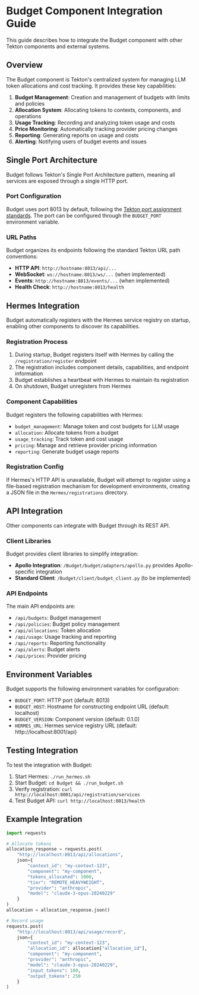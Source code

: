 # Budget Component Integration Guide

This guide describes how to integrate the Budget component with other Tekton components and external systems.

## Overview

The Budget component is Tekton's centralized system for managing LLM token allocations and cost tracking. It provides these key capabilities:

1. **Budget Management**: Creation and management of budgets with limits and policies
2. **Allocation System**: Allocating tokens to contexts, components, and operations
3. **Usage Tracking**: Recording and analyzing token usage and costs
4. **Price Monitoring**: Automatically tracking provider pricing changes
5. **Reporting**: Generating reports on usage and costs
6. **Alerting**: Notifying users of budget events and issues

## Single Port Architecture

Budget follows Tekton's Single Port Architecture pattern, meaning all services are exposed through a single HTTP port.

### Port Configuration

Budget uses port 8013 by default, following the [Tekton port assignment standards](../../config/port_assignments.md). The port can be configured through the `BUDGET_PORT` environment variable.

### URL Paths

Budget organizes its endpoints following the standard Tekton URL path conventions:

- **HTTP API**: `http://hostname:8013/api/...`
- **WebSocket**: `ws://hostname:8013/ws/...` (when implemented)
- **Events**: `http://hostname:8013/events/...` (when implemented)
- **Health Check**: `http://hostname:8013/health`

## Hermes Integration

Budget automatically registers with the Hermes service registry on startup, enabling other components to discover its capabilities.

### Registration Process

1. During startup, Budget registers itself with Hermes by calling the `/registration/register` endpoint
2. The registration includes component details, capabilities, and endpoint information
3. Budget establishes a heartbeat with Hermes to maintain its registration
4. On shutdown, Budget unregisters from Hermes

### Component Capabilities

Budget registers the following capabilities with Hermes:

- `budget_management`: Manage token and cost budgets for LLM usage
- `allocation`: Allocate tokens from a budget
- `usage_tracking`: Track token and cost usage
- `pricing`: Manage and retrieve provider pricing information
- `reporting`: Generate budget usage reports

### Registration Config

If Hermes's HTTP API is unavailable, Budget will attempt to register using a file-based registration mechanism for development environments, creating a JSON file in the `Hermes/registrations` directory.

## API Integration

Other components can integrate with Budget through its REST API.

### Client Libraries

Budget provides client libraries to simplify integration:

- **Apollo Integration**: `/Budget/budget/adapters/apollo.py` provides Apollo-specific integration
- **Standard Client**: `/Budget/client/budget_client.py` (to be implemented)

### API Endpoints

The main API endpoints are:

- `/api/budgets`: Budget management
- `/api/policies`: Budget policy management
- `/api/allocations`: Token allocation
- `/api/usage`: Usage tracking and reporting
- `/api/reports`: Reporting functionality
- `/api/alerts`: Budget alerts
- `/api/prices`: Provider pricing

## Environment Variables

Budget supports the following environment variables for configuration:

- `BUDGET_PORT`: HTTP port (default: 8013)
- `BUDGET_HOST`: Hostname for constructing endpoint URL (default: localhost)
- `BUDGET_VERSION`: Component version (default: 0.1.0)
- `HERMES_URL`: Hermes service registry URL (default: http://localhost:8001/api)

## Testing Integration

To test the integration with Budget:

1. Start Hermes: `./run_hermes.sh`
2. Start Budget: `cd Budget && ./run_budget.sh`
3. Verify registration: `curl http://localhost:8001/api/registration/services`
4. Test Budget API: `curl http://localhost:8013/health`

## Example Integration

```python
import requests

# Allocate tokens
allocation_response = requests.post(
    "http://localhost:8013/api/allocations",
    json={
        "context_id": "my-context-123",
        "component": "my-component",
        "tokens_allocated": 1000,
        "tier": "REMOTE_HEAVYWEIGHT",
        "provider": "anthropic",
        "model": "claude-3-opus-20240229"
    }
)
allocation = allocation_response.json()

# Record usage
requests.post(
    "http://localhost:8013/api/usage/record",
    json={
        "context_id": "my-context-123",
        "allocation_id": allocation["allocation_id"],
        "component": "my-component",
        "provider": "anthropic",
        "model": "claude-3-opus-20240229",
        "input_tokens": 100,
        "output_tokens": 250
    }
)
```